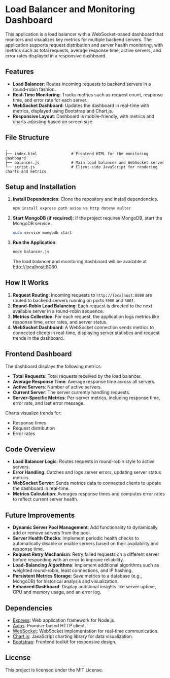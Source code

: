 
# Load Balancer and Monitoring Dashboard

This application is a load balancer with a WebSocket-based dashboard that monitors and visualizes key metrics for multiple backend servers. The application supports request distribution and server health monitoring, with metrics such as total requests, average response time, active servers, and error rates displayed in a responsive dashboard.

## Features
- **Load Balancer**: Routes incoming requests to backend servers in a round-robin fashion.
- **Real-Time Monitoring**: Tracks metrics such as request count, response time, and error rate for each server.
- **WebSocket Dashboard**: Updates the dashboard in real-time with metrics, displayed using Bootstrap and Chart.js.
- **Responsive Layout**: Dashboard is mobile-friendly, with metrics and charts adjusting based on screen size.

## File Structure
```
.
├── index.html               # Frontend HTML for the monitoring dashboard
├── balancer.js              # Main load balancer and WebSocket server
└── script.js                # Client-side JavaScript for rendering charts and metrics
```

## Setup and Installation
1. **Install Dependencies**: Clone the repository and install dependencies.
   ```bash
   npm install express path axios ws http dotenv multer
   ```

2. **Start MongoDB (if required)**: If the project requires MongoDB, start the MongoDB service.
   ```bash
   sudo service mongodb start
   ```

3. **Run the Application**:
   ```bash
   node balancer.js
   ```
   The load balancer and monitoring dashboard will be available at [http://localhost:8080](http://localhost:8080).

## How It Works
1. **Request Routing**: Incoming requests to `http://localhost:8080` are routed to backend servers running on ports `3000` and `3001`.
2. **Round-Robin Load Balancing**: Each request is directed to the next available server in a round-robin sequence.
3. **Metrics Collection**: For each request, the application logs metrics like response time, error rates, and server status.
4. **WebSocket Dashboard**: A WebSocket connection sends metrics to connected clients in real-time, displaying server statistics and request trends in the dashboard.

## Frontend Dashboard
The dashboard displays the following metrics:
- **Total Requests**: Total requests received by the load balancer.
- **Average Response Time**: Average response time across all servers.
- **Active Servers**: Number of active servers.
- **Current Server**: The server currently handling requests.
- **Server-Specific Metrics**: Per-server metrics, including response time, error rate, and last error message.

Charts visualize trends for:
- Response times
- Request distribution
- Error rates

## Code Overview
- **Load Balancer Logic**: Routes requests in round-robin style to active servers.
- **Error Handling**: Catches and logs server errors, updating server status metrics.
- **WebSocket Server**: Sends metrics data to connected clients to update the dashboard in real-time.
- **Metrics Calculation**: Averages response times and computes error rates to reflect current server health.

## Future Improvements
- **Dynamic Server Pool Management**: Add functionality to dynamically add or remove servers from the pool.
- **Server Health Checks**: Implement periodic health checks to automatically disable or enable servers based on their availability and response time.
- **Request Retry Mechanism**: Retry failed requests on a different server before responding with an error to improve reliability.
- **Load-Balancing Algorithms**: Implement additional algorithms such as weighted round-robin, least connections, and IP hashing.
- **Persistent Metrics Storage**: Save metrics to a database (e.g., MongoDB) for historical analysis and visualization.
- **Enhanced Dashboard**: Display additional insights like server uptime, CPU and memory usage, and an error log.

## Dependencies
- [Express](https://expressjs.com/): Web application framework for Node.js.
- [Axios](https://www.npmjs.com/package/axios): Promise-based HTTP client.
- [WebSocket](https://www.npmjs.com/package/ws): WebSocket implementation for real-time communication.
- [Chart.js](https://www.chartjs.org/): JavaScript charting library for data visualization.
- [Bootstrap](https://getbootstrap.com/): Frontend toolkit for responsive design.

## License
This project is licensed under the MIT License.
